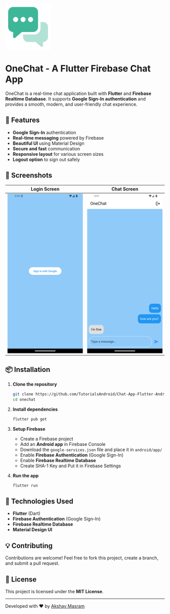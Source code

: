 ![OneChat Logo](https://github.com/TutorialsAndroid/Chat-App-Flutter-Android/blob/master/icons/app_logo_144px.png?raw=true)

# OneChat - A Flutter Firebase Chat App

OneChat is a real-time chat application built with **Flutter** and **Firebase Realtime Database**. It supports **Google Sign-In authentication** and provides a smooth, modern, and user-friendly chat experience.

## 🚀 Features
- **Google Sign-In** authentication
- **Real-time messaging** powered by Firebase
- **Beautiful UI** using Material Design
- **Secure and fast** communication
- **Responsive layout** for various screen sizes
- **Logout option** to sign out safely

## 📸 Screenshots

| Login Screen  | Chat Screen |
|--------------|------------|
| ![Login](https://github.com/TutorialsAndroid/Chat-App-Flutter-Android/blob/master/screenshot/Screenshot_1739960685.png?raw=true) | ![Chat](https://github.com/TutorialsAndroid/Chat-App-Flutter-Android/blob/master/screenshot/Screenshot_1739961077.png?raw=true) |

## 📦 Installation

1. **Clone the repository**
   ```sh
   git clone https://github.com/TutorialsAndroid/Chat-App-Flutter-Android.git
   cd onechat
   ```
2. **Install dependencies**
   ```sh
   flutter pub get
   ```
3. **Setup Firebase**
    - Create a Firebase project
    - Add an **Android app** in Firebase Console
    - Download the `google-services.json` file and place it in `android/app/`
    - Enable **Firebase Authentication** (Google Sign-In)
    - Enable **Firebase Realtime Database**
    - Create SHA-1 Key and Put it in Firebase Settings

4. **Run the app**
   ```sh
   flutter run
   ```

## 🔧 Technologies Used
- **Flutter** (Dart)
- **Firebase Authentication** (Google Sign-In)
- **Firebase Realtime Database**
- **Material Design UI**

## 💡 Contributing
Contributions are welcome! Feel free to fork this project, create a branch, and submit a pull request.

## 📜 License
This project is licensed under the **MIT License**.

---
Developed with ❤️ by [Akshay Masram](https://github.com/TutorialsAndroid)


